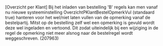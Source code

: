 [Overzicht per Klant] Bij het inladen van bestelling 'B' regels kan men vanaf nu nieuwe systeeminstelling OverzichtPKlantBestelOpmerkVul (standaard true) hanteren voor het wel/niet laten vullen van de opmerking vanaf de bestelpartij. Mitst op de bestelling zelf wel een opmerking is gevuld wordt deze wel ingeladen en vertoond. Dit zodat uiteindelijk bij een wijziging in de regel de opmerking niet meer alsnog naar de bestelregel wordt weggeschreven. (207963)
